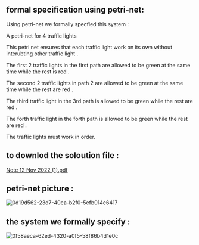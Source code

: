 
## formal specification using petri-net:

Using petri-net we formally specfied this system :

A petri-net for 4 traffic lights 

This petri net ensures that each traffic light work on its own without interubting other traffic light . 

The first 2 traffic lights in the first path are allowed to be green at the same time while the rest is red .

The second 2 traffic lights in path 2 are allowed to be green at the same time while the rest are red .

The third traffic light in the 3rd path is allowed to be green while the rest are red .

The forth traffic light in the forth path is allowed to be green while the rest are red .

The traffic lights must work in order.



## to downlod the soloution file :

[Note 12 Nov 2022 (1).pdf](https://github.com/psau-edu-sa/se3131-practical-project-winners/files/9995804/Note.12.Nov.2022.1.pdf)

## petri-net picture :
![0d19d562-23d7-40ea-b2f0-5efb014e6417](https://user-images.githubusercontent.com/98770098/201491992-c44b59aa-6cf7-457e-bfdc-5fd4d3587c82.jpg)

## the system we formally specify :
![0f58aeca-62ed-4320-a0f5-58f86b4d1e0c](https://user-images.githubusercontent.com/98770098/201492101-22e71b23-97f3-4ccf-84b0-8212b4ea7e05.jpg)
